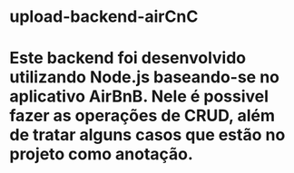 # upload-backend-airCnC

# Este backend foi desenvolvido utilizando Node.js baseando-se no aplicativo AirBnB. Nele é possivel fazer as operações de CRUD, além de tratar alguns casos que estão no projeto como anotação.
